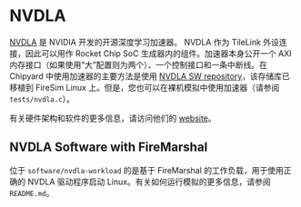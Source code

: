 # NVDLA

[NVDLA](http://nvdla.org/) 是 NVIDIA 开发的开源深度学习加速器。 NVDLA 作为 TileLink 外设连接，因此可以用作 Rocket Chip SoC 生成器内的组件。加速器本身公开一个 AXI 内存接口（如果使用“大”配置则为两个）、一个控制接口和一条中断线。在 Chipyard 中使用加速器的主要方法是使用 [NVDLA SW repository](https://github.com/ucb-bar/nvdla-sw)，该存储库已移植到 FireSim Linux 上。但是，您也可以在裸机模拟中使用加速器（请参阅 `tests/nvdla.c`）。

有关硬件架构和软件的更多信息，请访问他们的 [website](http://nvdla.org/)。

## NVDLA Software with FireMarshal

位于 `software/nvdla-workload` 的是基于 FireMarshal 的工作负载，用于使用正确的 NVDLA 驱动程序启动 Linux。有关如何运行模拟的更多信息，请参阅 `README.md`。